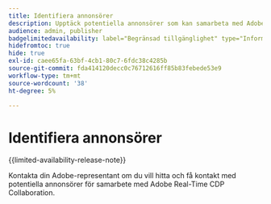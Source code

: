 ```yaml
---
title: Identifiera annonsörer
description: Upptäck potentiella annonsörer som kan samarbeta med Adobe Real-Time CDP Collaboration
audience: admin, publisher
badgelimitedavailability: label="Begränsad tillgänglighet" type="Informative" url="https://helpx.adobe.com/se/legal/product-descriptions/real-time-customer-data-platform-collaboration.html newtab=true"
hidefromtoc: true
hide: true
exl-id: caee65fa-63bf-4cb1-80c7-6fdc38c4285b
source-git-commit: fda414120decc0c76712616ff85b83febede53e9
workflow-type: tm+mt
source-wordcount: '38'
ht-degree: 5%

---
```


# Identifiera annonsörer

{{limited-availability-release-note}}

Kontakta din Adobe-representant om du vill hitta och få kontakt med potentiella annonsörer för samarbete med Adobe Real-Time CDP Collaboration.
